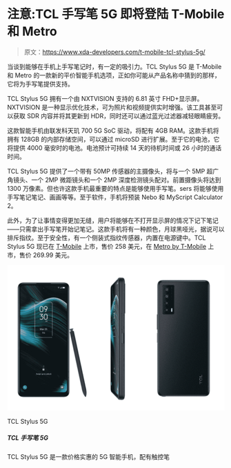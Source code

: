 # 注意:TCL 手写笔 5G 即将登陆 T-Mobile 和 Metro

> 原文：<https://www.xda-developers.com/t-mobile-tcl-stylus-5g/>

当谈到能够在手机上手写笔记时，有一定的吸引力。TCL Stylus 5G 是 T-Mobile 和 Metro 的一款新的平价智能手机选项，正如你可能从产品名称中猜到的那样，它将为手写笔提供支持。

TCL Stylus 5G 拥有一个由 NXTVISION 支持的 6.81 英寸 FHD+显示屏。NXTVISION 是一种显示优化技术，可为照片和视频提供实时增强。该工具甚至可以获取 SDR 内容并将其更新到 HDR，同时还可以通过蓝光过滤器减轻眼睛疲劳。

这款智能手机由联发科天玑 700 5G SoC 驱动，将配有 4GB RAM。这款手机将拥有 128GB 的内部存储空间，可以通过 microSD 进行扩展。至于它的电池，它将提供 4000 毫安时的电池。电池预计可持续 14 天的待机时间或 26 小时的通话时间。

TCL Stylus 5G 提供了一个带有 50MP 传感器的主摄像头，将与一个 5MP 超广角镜头、一个 2MP 微距镜头和一个 2MP 深度检测镜头配对。前置摄像头将达到 1300 万像素。但也许这款手机最重要的特点是能够使用手写笔。sers 将能够使用手写笔记笔记、画画等等。至于软件，手机将预装 Nebo 和 MyScript Calculator 2。

此外，为了让事情变得更加无缝，用户将能够在不打开显示屏的情况下记下笔记——只需拿出手写笔开始记笔记。这款手机将有一种颜色，月球黑哑光，据说可以排斥指纹。至于安全性，有一个侧装式指纹传感器，内置在电源键中。TCL Stylus 5G 现已在 [T-Mobile](https://www.t-mobile.com/cell-phone/tcl-stylus-5g) 上市，售价 258 美元，在 [Metro by T-Mobile](https://www.metrobyt-mobile.com/cell-phone/tcl-stylus-5g?sku=610214672704) 上市，售价 269.99 美元。

 <picture>![The TCL Stylus 5G is an affordable 5G smartphone with a stylus ](img/ec0d6c365e56948b8deddefba839d9e5.png)</picture> 

TCL Stylus 5G

##### TCL 手写笔 5G

TCL Stylus 5G 是一款价格实惠的 5G 智能手机，配有触控笔
